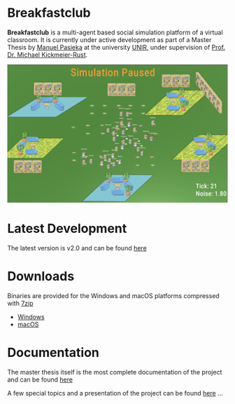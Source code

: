 # Breakfastclub

**Breakfastclub** is a multi-agent based social simulation platform of a virtual classroom.
It is currently under active development as part of a Master Thesis by [Manuel Pasieka](http://github.com/mapa17) at
the university [UNIR](http://unir.net), under supervision of [Prof. Dr. Michael Kickmeier-Rust](https://www.phsg.ch/de/team/prof-dr-michael-kickmeier-rust).


![Screenshot](docs/images/SimulationScreenshot.png)

# Latest Development

The latest version is v2.0 and can be found [here](https://github.com/mapa17/breakfastclub/releases/tag/v2.0)

# Downloads

Binaries are provided for the Windows and macOS platforms compressed with [7zip](https://www.7-zip.org/)

* [Windows](binaries/windows)
* [macOS](binaries/macos)

# Documentation

The master thesis itself is the most complete documentation of the project and can be found [here](https://github.com/mapa17/TFM-breakfastclub/blob/master/src/Breakfastclub.pdf)

A few special topics and a presentation of the project can be found [here](docs) ...